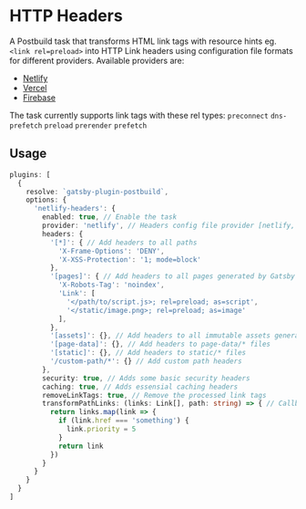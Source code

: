 # HTTP Headers
A Postbuild task that transforms HTML link tags with resource hints eg. `<link rel=preload>` into HTTP Link headers using configuration
file formats for different providers. Available providers are:
 - [Netlify](https://docs.netlify.com/routing/headers/)
 - [Vercel](https://vercel.com/docs/configuration#project/headers)
 - [Firebase](https://firebase.google.com/docs/hosting/full-config#headers)

The task currently supports link tags with these rel types: `preconnect` `dns-prefetch` `preload` `prerender` `prefetch`

## Usage
```typescript
plugins: [
  {
    resolve: `gatsby-plugin-postbuild`,
    options: {
      'netlify-headers': {
        enabled: true, // Enable the task
        provider: 'netlify', // Headers config file provider [netlify, vercel, firebase]
        headers: {
          '[*]': { // Add headers to all paths
            'X-Frame-Options': 'DENY',
            'X-XSS-Protection': '1; mode=block'
          },
          '[pages]': { // Add headers to all pages generated by Gatsby
            'X-Robots-Tag': 'noindex',
            'Link': [
              '</path/to/script.js>; rel=preload; as=script', 
              '</static/image.png>; rel=preload; as=image'
            ],
          },
          '[assets]': {}, // Add headers to all immutable assets generated by Gatsby
          '[page-data]': {}, // Add headers to page-data/* files
          '[static]': {}, // Add headers to static/* files
          '/custom-path/*': {} // Add custom path headers
        },
        security: true, // Adds some basic security headers
        caching: true, // Adds essensial caching headers
        removeLinkTags: true, // Remove the processed link tags
        transformPathLinks: (links: Link[], path: string) => { // Callback for manipulating links under each path
          return links.map(link => {
            if (link.href === 'something') {
              link.priority = 5
            }
            return link
          })
        }
      }
    }
  }
]
```